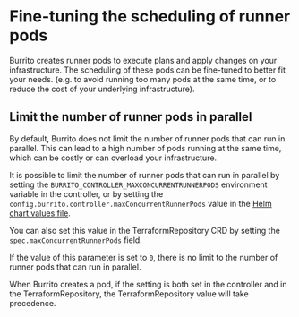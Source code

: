 # Fine-tuning the scheduling of runner pods

Burrito creates runner pods to execute plans and apply changes on your infrastructure. The scheduling of these pods can be fine-tuned to better fit your needs. (e.g. to avoid running too many pods at the same time, or to reduce the cost of your underlying infrastructure).

## Limit the number of runner pods in parallel

By default, Burrito does not limit the number of runner pods that can run in parallel. This can lead to a high number of pods running at the same time, which can be costly or can overload your infrastructure.

It is possible to limit the number of runner pods that can run in parallel by setting the `BURRITO_CONTROLLER_MAXCONCURRENTRUNNERPODS` environment variable in the controller, or by setting the `config.burrito.controller.maxConcurrentRunnerPods` value in the [Helm chart values file](https://github.com/padok-team/burrito/blob/main/deploy/charts/burrito/values.yaml).

You can also set this value in the TerraformRepository CRD by setting the `spec.maxConcurrentRunnerPods` field.

If the value of this parameter is set to `0`, there is no limit to the number of runner pods that can run in parallel.

When Burrito creates a pod, if the setting is both set in the controller and in the TerraformRepository, the TerraformRepository value will take precedence.
